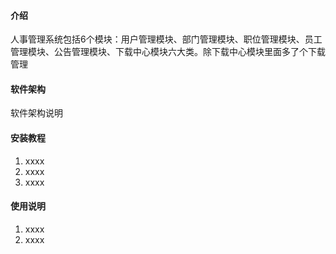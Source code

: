#### 介绍
人事管理系统包括6个模块：用户管理模块、部门管理模块、职位管理模块、员工管理模块、公告管理模块、下载中心模块六大类。除下载中心模块里面多了个下载管理

#### 软件架构
软件架构说明

#### 安装教程

1.  xxxx
2.  xxxx
3.  xxxx

#### 使用说明

1.  xxxx
2.  xxxx
